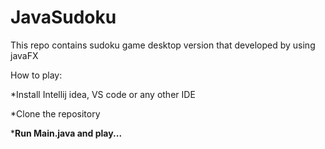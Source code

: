 # JavaSudoku

This repo contains sudoku game desktop version that developed by using javaFX

How to play:

*Install Intellij idea, VS code or any other IDE

*Clone the repository 

*<strong>Run Main.java and play...</strong>
